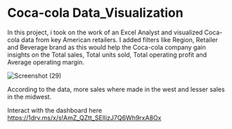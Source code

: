 # Coca-cola Data_Visualization

In this project, i took on the work of an Excel Analyst and visualized Coca-cola data from key American retailers.
I added filters like Region, Retailer and Beverage brand as this would help the Coca-cola company gain insights on the Total sales, Total units sold, Total operating profit and Average operating margin.


![Screenshot (29)](https://github.com/Ikanabasi/Coca-cola-Data_Visualization/assets/116980575/ec12fc19-3713-448b-99e3-b67a795fde19)

According to the data, more sales where made in the west and lesser sales in the midwest.

Interact with the dashboard here
https://1drv.ms/x/s!AmZ_QZtt_SEllizJ7Q6Wh9rxA8Ox

